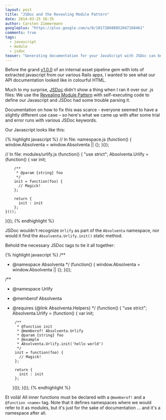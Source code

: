 ```yaml
---
layout: post
title: "JSDoc and the Revealing Module Pattern"
date: 2014-03-25 16:35
author: Carsten Zimmermann
googleplus: "https://plus.google.com/u/0/101728608052847168461"
comments: true
tags:
  - javascript
  - module
  - jsdoc
teaser: "Generating documentation for your JavaScript with JSDoc can be tricky for a combination of the Revealing Module Pattern and self-executing Javascript functions. This article shows how JSDoc can be convinced to parse the code anyway."
---
```


Before the grand [v1.0.0](http://en.wikipedia.org/wiki/Beta_version#Beta) of an internal asset pipeline gem  with lots of extracted javascript from our various Rails apps, I wanted to see what our API documentation looked like in colourful HTML.

Much to my surprise, [JSDoc](http://usejsdoc.org/) didn't show a thing when I
ran it over our .js files: We use the [Revealing Module
Pattern](http://www.klauskomenda.com/code/javascript-%20programming-patterns/#revealing)
with self-executing code to define our Javascript and JSDoc had some trouble
parsing it.

Documentation on how to fix this was scarce - everyone seemed to have a slightly different use case – so here's what we came up with after some trial and error runs with various JSDoc keywords.

Our Javascript looks like this:

{% highlight javascript %}
// In file: namespace.js
(function() {
    window.Absolventa = window.Absolventa || {};
}());

// In file: modules/urlify.js
(function() {
    "use strict";
    Absolventa.Urlify = (function() {
        var init;

        /**
         * @param {string} foo
         */
        init = function(foo) {
          // Magick!
        };

        return {
          init : init
        };
    }());
}());
{% endhighlight %}

JSDoc wouldn't recognize `Urlify` as part of the `Absolventa` namespace, nor would it find
the `Absolventa.Urlify.init()` static method.

Behold the necessary JSDoc tags to tie it all together:

{% highlight javascript %}
/**
 * @namespace Absolventa
 */
(function() {
    window.Absolventa = window.Absolventa || {};
}());

/**
 * @namespace Urlify
 * @memberof Absolventa
 * @requires {@link Absolventa.Helpers}
 */
(function() {
    "use strict";
    Absolventa.Urlify = (function() {
        var init;

        /**
         * @function init
         * @memberof! Absolventa.Urlify
         * @param {string} foo
         * @example
         * Absolventa.Urlify.init('hello world')
         */
        init = function(foo) {
          // Magick!
        };

        return {
          init : init
        };
    }());
}());
{% endhighlight %}

Et voilá! All inner functions must be declared with a `@memberof!` and a
`@function <name>` tag. Note that it defines namespaces where we would refer to
it as modules, but it's just for the sake of documentation … and it's a
namespace after all.
